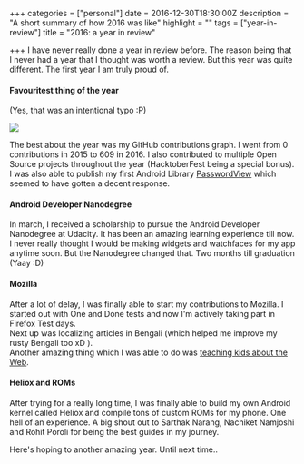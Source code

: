 +++
categories = ["personal"]
date = 2016-12-30T18:30:00Z
description = "A short summary of how 2016 was like"
highlight = ""
tags = ["year-in-review"]
title = "2016: a year in review"

+++
I have never really done a year in review before. The reason being that I never had a year that I thought was worth a review. But this year was quite different. The first year I am truly proud of.

#### Favouritest thing of the year

(Yes, that was an intentional typo :P)

![](/uploads/2016_graph.png)

The best about the year was my GitHub contributions graph. I went from 0 contributions in 2015 to 609 in 2016. I also contributed to multiple Open Source projects throughout the year (HacktoberFest being a special bonus).  
I was also able to publish my first Android Library [PasswordView](https://github.com/SubhrajyotiSen/PasswordView) which seemed to have gotten a decent response.

#### Android Developer Nanodegree

In march, I received a scholarship to pursue the Android Developer Nanodegree at Udacity. It has been an amazing learning experience till now. I never really thought I would be making widgets and watchfaces for my app anytime soon. But the Nanodegree changed that. Two months till graduation (Yaay :D)

#### Mozilla

After a lot of delay, I was finally able to start my contributions to Mozilla. I started out with One and Done tests and now I'm actively taking part in Firefox Test days.  
Next up was localizing articles in Bengali (which helped me improve my rusty Bengali too xD ).  
Another amazing thing which I was able to do was [teaching kids about the Web](https://subhrajyotisen.wordpress.com/2016/07/29/maker-part-16-day-1/).

#### Heliox and ROMs

After trying for a really long time, I was finally able to build my own Android kernel called Heliox and compile tons of custom ROMs for my phone. One hell of an experience. A big shout out to Sarthak Narang, Nachiket Namjoshi and Rohit Poroli for being the best guides in my journey.

Here's hoping to another amazing year. Until next time..
